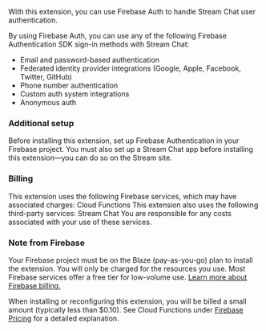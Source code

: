With this extension, you can use Firebase Auth to handle Stream Chat user authentication.

By using Firebase Auth, you can use any of the following Firebase Authentication SDK sign-in methods with Stream Chat:

- Email and password-based authentication
- Federated identity provider integrations (Google, Apple, Facebook, Twitter, GitHub)
- Phone number authentication
- Custom auth system integrations
- Anonymous auth

### Additional setup

Before installing this extension, set up Firebase Authentication in your Firebase project.
You must also set up a Stream Chat app before installing this extension—you can do so on the Stream site.

### Billing

This extension uses the following Firebase services, which may have associated charges:
Cloud Functions
This extension also uses the following third-party services:
Stream Chat
You are responsible for any costs associated with your use of these services.

### Note from Firebase

Your Firebase project must be on the Blaze (pay-as-you-go) plan to install the extension. You will only be charged for the resources you use. Most Firebase services offer a free tier for low-volume use. [Learn more about Firebase billing.](https://firebase.google.com/pricing)

When installing or reconfiguring this extension, you will be billed a small amount (typically less than $0.10). See Cloud Functions under [Firebase Pricing](https://firebase.google.com/pricing) for a detailed explanation.
